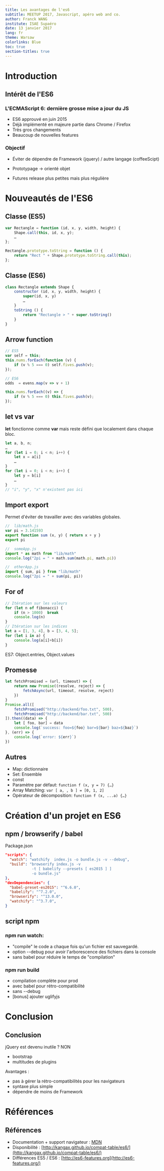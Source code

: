 ```yaml
---
title: Les avantages de l'es6
subtitle: MEETUP 2017, Javascript, apéro web and co.
author: Franck WANG
institute: ISAE Supaéro
date: 13 janvier 2017
lang: fr
theme: Warsaw
colorlinks: Blue
toc: true
section-titles: true
---
```


# Introduction

## Intérêt de l'ES6

### L'ECMAScript 6: dernière grosse mise a jour du JS

* ES6 approuvé en juin 2015
* Déjà implémenté en majeure partie dans Chrome / Firefox
* Très gros changements
* Beaucoup de nouvelles features

### Objectif

* Éviter de dépendre de Framework (jquery) / autre langage (coffeeScipt)

* Prototypage $\rightarrow$ orienté objet

* Futures release plus petites mais plus régulière

# Nouveautés de l'ES6

## Classe (ES5)

```javascript
var Rectangle = function (id, x, y, width, height) {
    Shape.call(this, id, x, y);
    …
};

Rectangle.prototype.toString = function () {
    return "Rect " + Shape.prototype.toString.call(this);
};
```

## Classe (ES6)

```javascript
class Rectangle extends Shape {
    constructor (id, x, y, width, height) {
        super(id, x, y)
        …
    }
    toString () {
        return "Rectangle > " + super.toString()
    }
}
```

## Arrow function

```javascript
// ES5
var self = this;
this.nums.forEach(function (v) {
    if (v % 5 === 0) self.fives.push(v);
});

// ES6
odds  = evens.map(v => v + 1)

this.nums.forEach((v) => {
    if (v % 5 === 0) this.fives.push(v);
});
```

## let vs var

__let__ fonctionne comme __var__ mais reste défini que localement dans chaque
bloc.

```javascript
let a, b, n;
…
for (let i = 0; i < n; i++) {
    let x = a[i]
    …
}
for (let i = 0; i < n; i++) {
    let y = b[i]
    …
}
// "i", "y", "x" n'existent pas ici

```

## Import export

Permet d'éviter de travailler avec des variables globales.

```javascript
//  lib/math.js
var pi = 3.141593
export function sum (x, y) { return x + y }
export pi

//  someApp.js
import * as math from "lib/math"
console.log("2pi = " + math.sum(math.pi, math.pi))

//  otherApp.js
import { sum, pi } from "lib/math"
console.log("2pi = " + sum(pi, pi))
```

## For of

```javascript
// Itération sur les valeurs
for (let n of fibonacci) {
    if (n > 1000)  break
    console.log(n)
}
// Itération sur les indices
let a = [1, 3, 4], b = [3, 4, 5];
for (let i in a) {
    console.log(a[i]+b[i])
}
```

ES7: Object.entries, Object.values

## Promesse

```javascript
let fetchPromised = (url, timeout) => {
    return new Promise((resolve, reject) => {
        fetchAsync(url, timeout, resolve, reject)
    })
}
Promise.all([
    fetchPromised("http://backend/foo.txt", 500),
    fetchPromised("http://backend/bar.txt", 500)
]).then((data) => {
    let [ foo, bar] = data
    console.log(`success: foo=${foo} bar=${bar} baz=${baz}`)
}, (err) => {
    console.log(`error: ${err}`)
})
```

## Autres

* Map: dictionnaire
* Set: Ensemble
* const
* Paramètre par défaut: `function f (x, y = 7) {…}`
* Array Matching: `var [ a, , b ] = [0, 1, 2]`
* Opérateur de décomposition: `function f (x, ...a) {…}`

# Création d'un projet en ES6

## npm / browserify / babel

Package.json
```json
"scripts": {
  "watch": "watchify  index.js -o bundle.js -v --debug",
  "build": "browserify index.js -v
            -t [ babelify --presets [ es2015 ] ]
            -o bundle.js"
},
"devDependencies": {
  "babel-preset-es2015": "^6.6.0",
  "babelify": "^7.2.0",
  "browserify": "^13.0.0",
  "watchify": "^3.7.0",
}

```

## script npm

### __npm run watch__:

* "compile" le code a chaque fois qu'un fichier est sauvegardé.
* option --debug pour avoir l'arborescence des fichiers dans la console
* sans babel pour réduire le temps de "compilation"

### __npm run build__

* compilation complète pour prod
* avec babel pour rétro-compatibilité
* sans --debug
* [bonus] ajouter uglifyjs

# Conclusion

## Conclusion

jQuery est devenu inutile ? NON

* bootstrap
* multitudes de plugins

Avantages :

* pas à gérer la rétro-compatibilités pour les navigateurs
* syntaxe plus simple
* dépendre de moins de Framework

# Références

## Références

* Documentation + support navigateur : [MDN](https://developer.mozilla.org/fr/docs/Web/JavaScript)
* Disponibilité : [http://kangax.github.io/compat-table/es6/](http://kangax.github.io/compat-table/es6/)
* Différences ES5 / ES6 : [http://es6-features.org](http://es6-features.org/)
